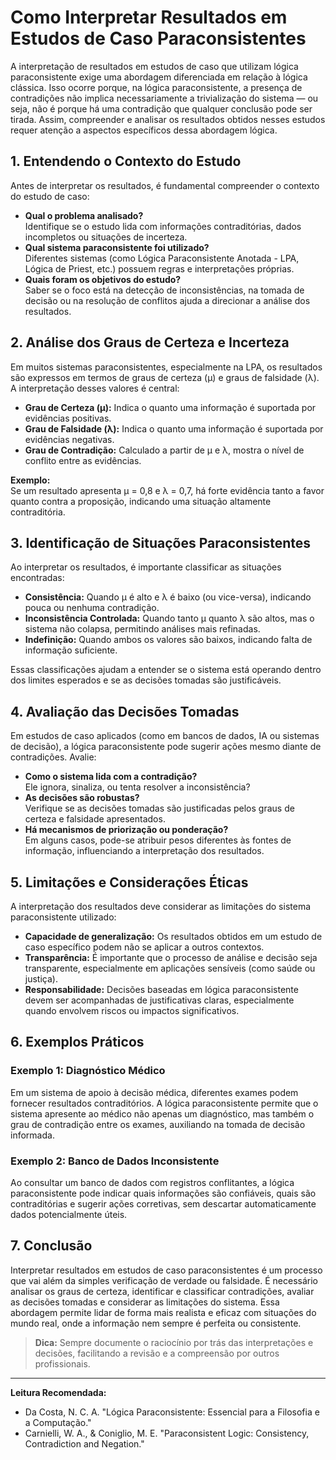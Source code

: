 
# Como Interpretar Resultados em Estudos de Caso Paraconsistentes

A interpretação de resultados em estudos de caso que utilizam lógica paraconsistente exige uma abordagem diferenciada em relação à lógica clássica. Isso ocorre porque, na lógica paraconsistente, a presença de contradições não implica necessariamente a trivialização do sistema — ou seja, não é porque há uma contradição que qualquer conclusão pode ser tirada. Assim, compreender e analisar os resultados obtidos nesses estudos requer atenção a aspectos específicos dessa abordagem lógica.

## 1. Entendendo o Contexto do Estudo

Antes de interpretar os resultados, é fundamental compreender o contexto do estudo de caso:

- **Qual o problema analisado?**  
  Identifique se o estudo lida com informações contraditórias, dados incompletos ou situações de incerteza.
- **Qual sistema paraconsistente foi utilizado?**  
  Diferentes sistemas (como Lógica Paraconsistente Anotada - LPA, Lógica de Priest, etc.) possuem regras e interpretações próprias.
- **Quais foram os objetivos do estudo?**  
  Saber se o foco está na detecção de inconsistências, na tomada de decisão ou na resolução de conflitos ajuda a direcionar a análise dos resultados.

## 2. Análise dos Graus de Certeza e Incerteza

Em muitos sistemas paraconsistentes, especialmente na LPA, os resultados são expressos em termos de graus de certeza (μ) e graus de falsidade (λ). A interpretação desses valores é central:

- **Grau de Certeza (μ):** Indica o quanto uma informação é suportada por evidências positivas.
- **Grau de Falsidade (λ):** Indica o quanto uma informação é suportada por evidências negativas.
- **Grau de Contradição:** Calculado a partir de μ e λ, mostra o nível de conflito entre as evidências.

**Exemplo:**  
Se um resultado apresenta μ = 0,8 e λ = 0,7, há forte evidência tanto a favor quanto contra a proposição, indicando uma situação altamente contraditória.

## 3. Identificação de Situações Paraconsistentes

Ao interpretar os resultados, é importante classificar as situações encontradas:

- **Consistência:** Quando μ é alto e λ é baixo (ou vice-versa), indicando pouca ou nenhuma contradição.
- **Inconsistência Controlada:** Quando tanto μ quanto λ são altos, mas o sistema não colapsa, permitindo análises mais refinadas.
- **Indefinição:** Quando ambos os valores são baixos, indicando falta de informação suficiente.

Essas classificações ajudam a entender se o sistema está operando dentro dos limites esperados e se as decisões tomadas são justificáveis.

## 4. Avaliação das Decisões Tomadas

Em estudos de caso aplicados (como em bancos de dados, IA ou sistemas de decisão), a lógica paraconsistente pode sugerir ações mesmo diante de contradições. Avalie:

- **Como o sistema lida com a contradição?**  
  Ele ignora, sinaliza, ou tenta resolver a inconsistência?
- **As decisões são robustas?**  
  Verifique se as decisões tomadas são justificadas pelos graus de certeza e falsidade apresentados.
- **Há mecanismos de priorização ou ponderação?**  
  Em alguns casos, pode-se atribuir pesos diferentes às fontes de informação, influenciando a interpretação dos resultados.

## 5. Limitações e Considerações Éticas

A interpretação dos resultados deve considerar as limitações do sistema paraconsistente utilizado:

- **Capacidade de generalização:** Os resultados obtidos em um estudo de caso específico podem não se aplicar a outros contextos.
- **Transparência:** É importante que o processo de análise e decisão seja transparente, especialmente em aplicações sensíveis (como saúde ou justiça).
- **Responsabilidade:** Decisões baseadas em lógica paraconsistente devem ser acompanhadas de justificativas claras, especialmente quando envolvem riscos ou impactos significativos.

## 6. Exemplos Práticos

### Exemplo 1: Diagnóstico Médico

Em um sistema de apoio à decisão médica, diferentes exames podem fornecer resultados contraditórios. A lógica paraconsistente permite que o sistema apresente ao médico não apenas um diagnóstico, mas também o grau de contradição entre os exames, auxiliando na tomada de decisão informada.

### Exemplo 2: Banco de Dados Inconsistente

Ao consultar um banco de dados com registros conflitantes, a lógica paraconsistente pode indicar quais informações são confiáveis, quais são contraditórias e sugerir ações corretivas, sem descartar automaticamente dados potencialmente úteis.

## 7. Conclusão

Interpretar resultados em estudos de caso paraconsistentes é um processo que vai além da simples verificação de verdade ou falsidade. É necessário analisar os graus de certeza, identificar e classificar contradições, avaliar as decisões tomadas e considerar as limitações do sistema. Essa abordagem permite lidar de forma mais realista e eficaz com situações do mundo real, onde a informação nem sempre é perfeita ou consistente.

> **Dica:** Sempre documente o raciocínio por trás das interpretações e decisões, facilitando a revisão e a compreensão por outros profissionais.

___

**Leitura Recomendada:**  
- Da Costa, N. C. A. "Lógica Paraconsistente: Essencial para a Filosofia e a Computação."  
- Carnielli, W. A., & Coniglio, M. E. "Paraconsistent Logic: Consistency, Contradiction and Negation."

